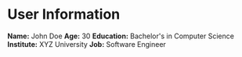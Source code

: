 # User Information
**Name:** John Doe
**Age:** 30
**Education:** Bachelor's in Computer Science
**Institute:** XYZ University
**Job:** Software Engineer
